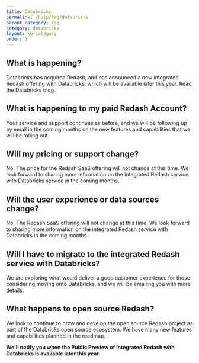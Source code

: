 ```yaml
---
title: Databricks
permalink: /help/faq/databricks
parent_category: faq
category: databricks
layout: kb-category
order: 1
---
```


## What is happening?

Databricks has acquired Redash, and has announced a new integrated Redash
offering with Databricks, which will be available later this year. Read the
Databricks blog.

## What is happening to my paid Redash Account?

Your service and support continues as before, and we will be following up by
email in the coming months on the new features and capabilities that we will be
rolling out.

## Will my pricing or support change?

No. The price for the Redash SaaS offering will not change at this time. We look
forward to sharing more information on the integrated Redash service with
Databricks service in the coming months.

## Will the user experience or data sources change?

No. The Redash SaaS offering will not change at this time. We look forward to
sharing more information on the integrated Redash service with Databricks in the
coming months.

## Will I have to migrate to the integrated Redash service with Databricks?

We are exploring what would deliver a good customer experience for those
considering moving onto Databricks, and we will be emailing you with more
details.

## What happens to open source Redash?

We look to continue to grow and develop the open source Redash project as part
of the Databricks open source ecosystem. We have many new features and
capabilities planned in the roadmap.

**We’ll notify you when the Public Preview of integrated Redash with Databricks
is available later this year.**
